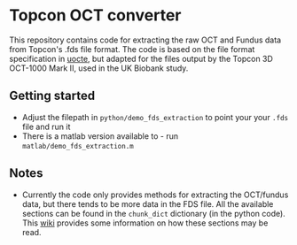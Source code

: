 # Topcon OCT converter

This repository contains code for extracting the raw OCT and Fundus data from Topcon's .fds file format. The code is based on the file format specification in [uocte](https://bitbucket.org/uocte/uocte/wiki/Home), but adapted for the files output by the Topcon 3D OCT-1000 Mark II, used in the UK Biobank study.

## Getting started
- Adjust the filepath in `python/demo_fds_extraction` to point your your `.fds` file and run it
- There is a matlab version available to - run `matlab/demo_fds_extraction.m`

## Notes
- Currently the code only provides methods for extracting the OCT/fundus data, but there tends to be more data in the FDS file. All the available sections can be found in the `chunk_dict` dictionary (in the python code). This [wiki](https://bitbucket.org/uocte/uocte/wiki/Topcon%20File%20Format) provides some information on how these sections may be read.
